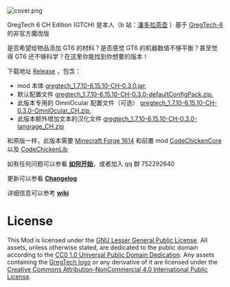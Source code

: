 ![cover.png](https://github.com/CHanzyLazer/gregtech6-CH_Edition/wiki/picture/cover.png)

GregTech 6 CH Edition (GTCH) 是本人（b 站：[潘多拉茶壶](https://space.bilibili.com/5104148) ）基于 [GregTech-6](https://gregtech.mechaenetia.com) 的非官方魔改版

是否希望给物品添加 GT6 的材料？是否感觉 GT6 的机器数值不够平衡？甚至觉得 GT6 还不够科学？在这里你能找到你想要的版本！

下载地址 [Release](https://github.com/CHanzyLazer/gregtech6-CH_Edition/releases/tag/v6.15.10-CH-0.3.0)
，包含：
- mod 本体 [gregtech_1.7.10-6.15.10-CH-0.3.0.jar](https://github.com/CHanzyLazer/gregtech6-CH_Edition/releases/download/v6.15.10-CH-0.3.0/gregtech_1.7.10-6.15.10-CH-0.3.0.jar),
- 默认配置文件 [gregtech_1.7.10-6.15.10-CH-0.3.0-defaultConfigPack.zip](https://github.com/CHanzyLazer/gregtech6-CH_Edition/releases/download/v6.15.10-CH-0.3.0/gregtech_1.7.10-6.15.10-CH-0.3.0-defaultConfigPack.zip),
- 此版本专用的 OmniOcular 配置文件（可选） [gregtech_1.7.10-6.15.10-CH-0.3.0-OmniOcular_CH.zip](https://github.com/CHanzyLazer/gregtech6-CH_Edition/releases/download/v6.15.10-CH-0.3.0/gregtech_1.7.10-6.15.10-CH-0.3.0-OmniOcular_CH.zip),
- 此版本额外增加文本的汉化文件 [gregtech_1.7.10-6.15.10-CH-0.3.0-langrage_CH.zip](https://github.com/CHanzyLazer/gregtech6-CH_Edition/releases/download/v6.15.10-CH-0.3.0/gregtech_1.7.10-6.15.10-CH-0.3.0-langrage_CH.zip)

和原版一样，此版本需要 [Minecraft Forge 1614](https://files.minecraftforge.net/maven/net/minecraftforge/forge/1.7.10-10.13.4.1614-1.7.10/forge-1.7.10-10.13.4.1614-1.7.10-installer.jar)
和前置 mod [CodeChickenCore](https://gregtech.overminddl1.com/codechicken/CodeChickenCore/1.7.10-1.0.7.47/CodeChickenCore-1.7.10-1.0.7.47-universal.jar) 以及 [CodeChickenLib](https://gregtech.overminddl1.com/codechicken/CodeChickenLib/1.7.10-1.1.3.140/CodeChickenLib-1.7.10-1.1.3.140-universal.jar)

如有任何问题可以参看 [**如何开始**](https://github.com/CHanzyLazer/gregtech6-CH_Edition/wiki/begin)，或者加入 qq 群 752292640

更新可以参看 [**Changelog**](https://github.com/CHanzyLazer/gregtech6-CH_Edition/wiki/changelog)

详细信息可以参考 [**wiki**](https://github.com/CHanzyLazer/gregtech6-CH_Edition/wiki)


# License
This Mod is licensed under the [GNU Lesser General Public License](LICENSE).
All assets, unless otherwise stated, are dedicated to the public domain
according to the [CC0 1.0 Universal Public Domain Dedication](src/main/resources/LICENSE.assets).
Any assets containing the [GregTech logo](src/main/resources/logos) or any
derivative of it are licensed under the
[Creative Commons Attribution-NonCommercial 4.0 International Public License](src/main/resources/LICENSE.logos).

